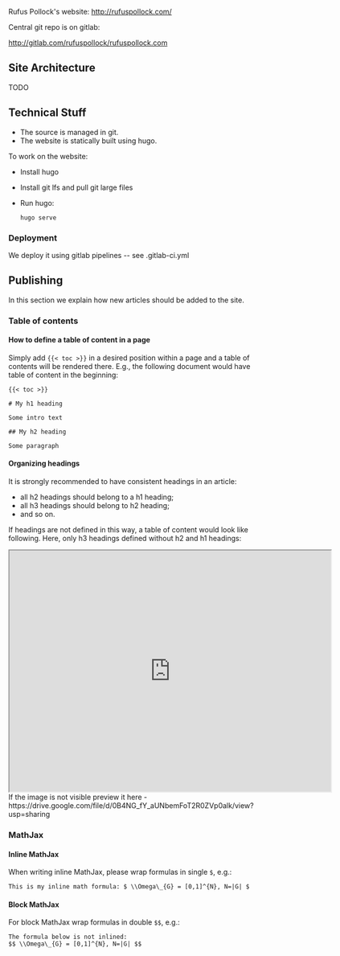 Rufus Pollock's website: http://rufuspollock.com/

Central git repo is on gitlab:

http://gitlab.com/rufuspollock/rufuspollock.com


## Site Architecture

TODO


## Technical Stuff

* The source is managed in git.
* The website is statically built using hugo.

To work on the website:

* Install hugo
* Install git lfs and pull git large files
* Run hugo:

  `hugo serve`

### Deployment

We deploy it using gitlab pipelines -- see .gitlab-ci.yml

## Publishing

In this section we explain how new articles should be added to the site.

### Table of contents

#### How to define a table of content in a page

Simply add `{{< toc >}}` in a desired position within a page and a table of contents will be rendered there. E.g., the following document would have table of content in the beginning:

```
{{< toc >}}

# My h1 heading

Some intro text

## My h2 heading

Some paragraph
```

#### Organizing headings

It is strongly recommended to have consistent headings in an article:

* all h2 headings should belong to a h1 heading;
* all h3 headings should belong to h2 heading;
* and so on.

If headings are not defined in this way, a table of content would look like following. Here, only h3 headings defined without h2 and h1 headings:

<iframe src="https://drive.google.com/file/d/0B4NG_fY_aUNbemFoT2R0ZVp0alk/preview" width="640" height="480"></iframe>
If the image is not visible preview it here - https://drive.google.com/file/d/0B4NG_fY_aUNbemFoT2R0ZVp0alk/view?usp=sharing

### MathJax

#### Inline MathJax

When writing inline MathJax, please wrap formulas in single `$`, e.g.:

```
This is my inline math formula: $ \\Omega\_{G} = [0,1]^{N}, N=|G| $
```

#### Block MathJax

For block MathJax wrap formulas in double `$$`, e.g.:

```
The formula below is not inlined:
$$ \\Omega\_{G} = [0,1]^{N}, N=|G| $$
```